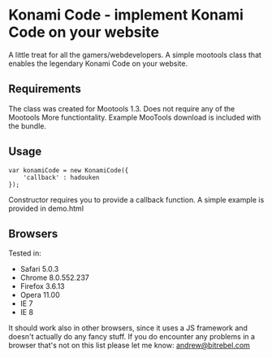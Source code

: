 Konami Code - implement Konami Code on your website
=====================================================

A little treat for all the gamers/webdevelopers. A simple mootools class that
enables the legendary Konami Code on your website.

Requirements
------------
The class was created for Mootools 1.3. Does not require any of the Mootools More functiontality. Example MooTools download is included with the bundle.

Usage
------------
    var konamiCode = new KonamiCode({ 
        'callback' : hadouken 
    });

Constructor requires you to provide a callback function. A simple example is provided in demo.html


Browsers
------------
Tested in:

*   Safari 5.0.3
*   Chrome 8.0.552.237
*   Firefox 3.6.13
*   Opera 11.00
*   IE 7
*   IE 8

It should work also in other browsers, since it uses a JS framework and doesn't actually do any fancy stuff. If you do encounter any problems in a browser that's not on this list please let me know: andrew@bitrebel.com